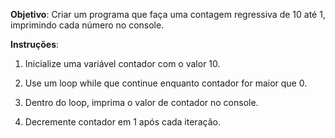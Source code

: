  

**Objetivo**: Criar um programa que faça uma contagem regressiva de 10 até 1, imprimindo cada número no console. 

 

**Instruções**: 

 

1. Inicialize uma variável contador com o valor 10. 

2. Use um loop while que continue enquanto contador for maior que 0. 

3. Dentro do loop, imprima o valor de contador no console. 

4. Decremente contador em 1 após cada iteração. 

 